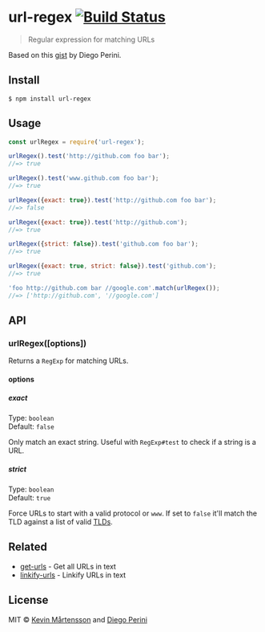 # url-regex [![Build Status](http://img.shields.io/travis/kevva/url-regex.svg?style=flat)](https://travis-ci.org/kevva/url-regex)

> Regular expression for matching URLs

Based on this [gist](https://gist.github.com/dperini/729294) by Diego Perini.


## Install

```
$ npm install url-regex
```


## Usage

```js
const urlRegex = require('url-regex');

urlRegex().test('http://github.com foo bar');
//=> true

urlRegex().test('www.github.com foo bar');
//=> true

urlRegex({exact: true}).test('http://github.com foo bar');
//=> false

urlRegex({exact: true}).test('http://github.com');
//=> true

urlRegex({strict: false}).test('github.com foo bar');
//=> true

urlRegex({exact: true, strict: false}).test('github.com');
//=> true

'foo http://github.com bar //google.com'.match(urlRegex());
//=> ['http://github.com', '//google.com']
```


## API

### urlRegex([options])

Returns a `RegExp` for matching URLs.

#### options

##### exact

Type: `boolean`<br>
Default: `false`

Only match an exact string. Useful with `RegExp#test` to check if a string is a URL.

##### strict

Type: `boolean`<br>
Default: `true`

Force URLs to start with a valid protocol or `www`. If set to `false` it'll match the TLD against a list of valid [TLDs](https://github.com/stephenmathieson/node-tlds).


## Related

- [get-urls](https://github.com/sindresorhus/get-urls) - Get all URLs in text
- [linkify-urls](https://github.com/sindresorhus/linkify-urls) - Linkify URLs in text


## License

MIT © [Kevin Mårtensson](https://github.com/kevva) and [Diego Perini](https://github.com/dperini)
